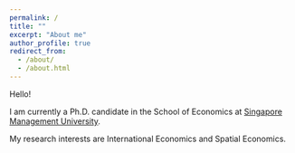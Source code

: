 ```yaml
---
permalink: /
title: ""
excerpt: "About me"
author_profile: true
redirect_from: 
  - /about/
  - /about.html
---
```


Hello! 

I am currently a Ph.D. candidate in the School of Economics at [Singapore Management University](https://economics.smu.edu.sg/).

My research interests are International Economics and Spatial Economics.
